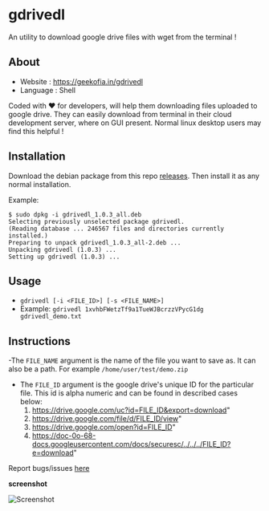 # gdrivedl
An utility to download google drive files with wget from the terminal !

## About

- Website : https://geekofia.in/gdrivedl
- Language : Shell

Coded with ❤ for developers, will help them downloading files uploaded to google drive. They can easily download from terminal in their cloud development server, where on GUI present. Normal linux desktop users may find this helpful !
 
## Installation

Download the debian package from this repo [releases](https://github.com/chankruze/gdrivedl/releases). Then install it as any normal installation.

Example:
```
$ sudo dpkg -i gdrivedl_1.0.3_all.deb 
Selecting previously unselected package gdrivedl.
(Reading database ... 246567 files and directories currently installed.)
Preparing to unpack gdrivedl_1.0.3_all-2.deb ...
Unpacking gdrivedl (1.0.3) ...
Setting up gdrivedl (1.0.3) ...
```

## Usage

- `gdrivedl [-i <FILE_ID>] [-s <FILE_NAME>]`
- Example: `gdrivedl 1xvhbFWetzTf9a1TueWJBcrzzVPycG1dg gdrivedl_demo.txt`

## Instructions
-The `FILE_NAME` argument is the name of the file you want to save as. It can also be a path. For example `/home/user/test/demo.zip`
- The `FILE_ID` argument is the google drive's unique ID for the particular file. This id is alpha numeric and can be found in described cases below:
     1. https://drive.google.com/uc?id=FILE_ID&export=download"
     2. https://drive.google.com/file/d/FILE_ID/view"
     3. https://drive.google.com/open?id=FILE_ID"
     4. https://doc-0o-68-docs.googleusercontent.com/docs/securesc/../../../FILE_ID?e=download"

Report bugs/issues [here](https://github.com/chankruze/gdrivedl/issues)

**screenshot**

![Screenshot](https://res.cloudinary.com/chankruze/image/upload/v1565325563/github/Screenshot_20190809_100733.png)
